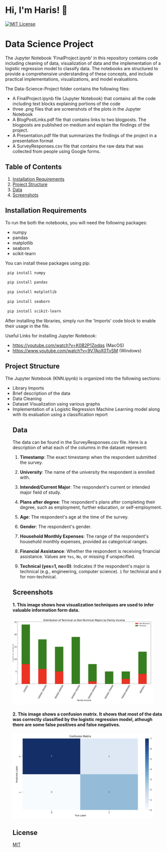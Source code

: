 # Hi, I'm Haris! 👋

[![MIT License](https://img.shields.io/badge/License-MIT-green.svg)](https://choosealicense.com/licenses/mit/) 

# Data Science Project

The Jupyter Notebook 'FinalProject.ipynb' in this repository contains code including cleaning of data, visualization of data and the implementation of a logistic regression model to classify data. The notebooks are structured to provide a comprehensive understanding of these concepts, and include practical implementations, visualizations, and model evaluations. <br> 

The Data-Science-Project folder contains the following files:
- A FinalProject.ipynb file (Jupyter Notebook) that contains all the code including text blocks explaining portions of the code
- three .png files that are screenshots of the plots in the Jupyter Notebook
- A BlogPostLinks.pdf file that contains links to two blogposts. The blogposts are published on medium and explain the findings of the project.
- A Presentation.pdf file that summarizes the findings of the project in a presentation format
- A SurveyResponses.csv file that contains the raw data that was collected from people using Google forms.

  
## Table of Contents

1. [Installation Requirements](#installation-requirements)
2. [Project Structure](#project-structure)
3. [Data](#data)
4. [Screenshots](#screenshots)
 
## Installation Requirements

To run the both the notebooks, you will need the following packages:
- numpy
- pandas
- matplotlib
- seaborn
- scikit-learn

You can install these packages using pip:

```bash
 pip install numpy
```
```bash
 pip install pandas
```
```bash
 pip install matplotlib 
```
```bash
 pip install seaborn 
```
```bash
 pip install scikit-learn
```

After installing the libraries, simply run the 'Imports' code block to enable their usage in the file.

Useful Links for installing Jupyter Notebook:
- https://youtube.com/watch?v=K0B2P1Zpdqs  (MacOS)
- https://www.youtube.com/watch?v=9V7AoX0TvSM (Windows)


## Project Structure

The Jupyter Notebook (KNN.ipynb) is organized into the following sections:
<ul>
<li> Library Imports </li> 
<li> Brief description of the data </li>
<li> Data Cleaning </li>
<li> Dataset Visualization using various graphs </li>
<li> Implementation of a Logistic Regression Machine Learning model along with its evaluation using a classification report </li>   


## Data

The data can be found in the SurveyResponses.csv file.
Here is a description of what each of the columns in the dataset represent:

1. **Timestamp**: The exact timestamp when the respondent submitted the survey.

2. **University**: The name of the university the respondent is enrolled with.

3. **Intended/Current Major**: The respondent's current or intended major field of study.

4. **Plans after degree**: The respondent's plans after completing their degree, such as employment, further education, or self-employment.

5. **Age**: The respondent's age at the time of the survey.

6. **Gender**: The respondent's gender.

7. **Household Monthly Expenses**: The range of the respondent's household monthly expenses, provided as categorical ranges.

8. **Financial Assistance**: Whether the respondent is receiving financial assistance. Values are `Yes`, `No`, or missing if unspecified.

9. **Technical (yes=1, no=0)**: Indicates if the respondent's major is technical (e.g., engineering, computer science). `1` for technical and `0` for non-technical.






## Screenshots
<h4> 1. This image shows how visualization techniques are used to infer valuable information form data. </h4>
<img src="pic1.png" width="450px"> <br> 

<h4> 2. This image shows a confusion matrix. It shows that most of the data was correctly classified by the logistic regression model, athough there are some false positives and false negatives.  </h4>
<img src="pic2.png" width="450px"> <br> 


 
## License

[MIT](https://choosealicense.com/licenses/mit/)


